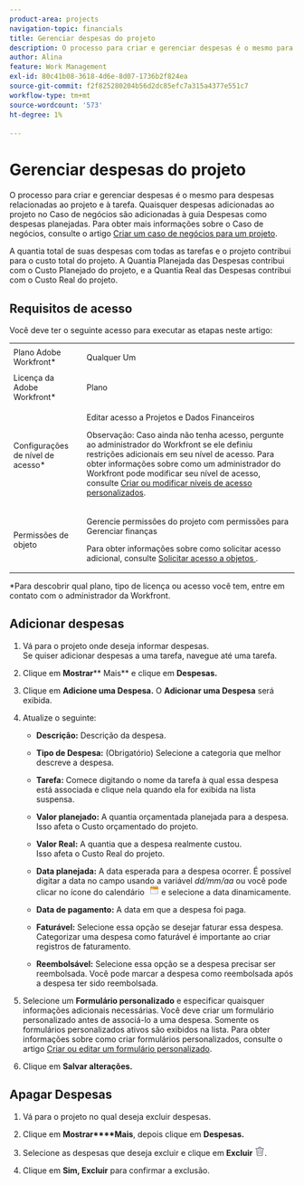 ```yaml
---
product-area: projects
navigation-topic: financials
title: Gerenciar despesas do projeto
description: O processo para criar e gerenciar despesas é o mesmo para despesas relacionadas ao projeto e à tarefa. Quaisquer despesas adicionadas ao projeto no Caso de negócios são adicionadas à guia Despesas como despesas planejadas. Para obter mais informações sobre o Caso de negócios, consulte o artigo Criar um caso de negócios para um projeto .
author: Alina
feature: Work Management
exl-id: 80c41b08-3618-4d6e-8d07-1736b2f824ea
source-git-commit: f2f825280204b56d2dc85efc7a315a4377e551c7
workflow-type: tm+mt
source-wordcount: '573'
ht-degree: 1%

---
```


# Gerenciar despesas do projeto

O processo para criar e gerenciar despesas é o mesmo para despesas relacionadas ao projeto e à tarefa. Quaisquer despesas adicionadas ao projeto no Caso de negócios são adicionadas à guia Despesas como despesas planejadas. Para obter mais informações sobre o Caso de negócios, consulte o artigo [Criar um caso de negócios para um projeto](../../../manage-work/projects/define-a-business-case/create-business-case.md).

A quantia total de suas despesas com todas as tarefas e o projeto contribui para o custo total do projeto. A Quantia Planejada das Despesas contribui com o Custo Planejado do projeto, e a Quantia Real das Despesas contribui com o Custo Real do projeto.

## Requisitos de acesso

Você deve ter o seguinte acesso para executar as etapas neste artigo:

<table style="table-layout:auto"> 
 <col> 
 <col> 
 <tbody> 
  <tr> 
   <td role="rowheader">Plano Adobe Workfront*</td> 
   <td> <p>Qualquer Um</p> </td> 
  </tr> 
  <tr> 
   <td role="rowheader">Licença da Adobe Workfront*</td> 
   <td> <p>Plano </p> </td> 
  </tr> 
  <tr> 
   <td role="rowheader">Configurações de nível de acesso*</td> 
   <td> <p>Editar acesso a Projetos e Dados Financeiros</p> <p>Observação: Caso ainda não tenha acesso, pergunte ao administrador do Workfront se ele definiu restrições adicionais em seu nível de acesso. Para obter informações sobre como um administrador do Workfront pode modificar seu nível de acesso, consulte <a href="../../../administration-and-setup/add-users/configure-and-grant-access/create-modify-access-levels.md" class="MCXref xref">Criar ou modificar níveis de acesso personalizados</a>.</p> </td> 
  </tr> 
  <tr> 
   <td role="rowheader">Permissões de objeto</td> 
   <td> <p>Gerencie permissões do projeto com permissões para Gerenciar finanças</p> <p>Para obter informações sobre como solicitar acesso adicional, consulte <a href="../../../workfront-basics/grant-and-request-access-to-objects/request-access.md" class="MCXref xref">Solicitar acesso a objetos </a>.</p> </td> 
  </tr> 
 </tbody> 
</table>

&#42;Para descobrir qual plano, tipo de licença ou acesso você tem, entre em contato com o administrador da Workfront.

## Adicionar despesas

1. Vá para o projeto onde deseja informar despesas.\
   Se quiser adicionar despesas a uma tarefa, navegue até uma tarefa. 
1. Clique em **Mostrar**** Mais** e clique em **Despesas.**
1. Clique em **Adicione uma Despesa.**
O 
**Adicionar uma Despesa** será exibida.
1. Atualize o seguinte:

   * **Descrição:** Descrição da despesa.

   * **Tipo de Despesa:** (Obrigatório) Selecione a categoria que melhor descreve a despesa.
   * **Tarefa:** Comece digitando o nome da tarefa à qual essa despesa está associada e clique nela quando ela for exibida na lista suspensa.
   * **Valor planejado:** A quantia orçamentada planejada para a despesa.\
      Isso afeta o Custo orçamentado do projeto.

   * **Valor Real:** A quantia que a despesa realmente custou.\
      Isso afeta o Custo Real do projeto.

   * **Data planejada:** A data esperada para a despesa ocorrer. É possível digitar a data no campo usando a variável *dd/mm/aa* ou você pode clicar no ícone do calendário  ![](assets/calendar-icon.png) e selecione a data dinamicamente.

   * **Data de pagamento:** A data em que a despesa foi paga.
   * **Faturável:** Selecione essa opção se desejar faturar essa despesa. Categorizar uma despesa como faturável é importante ao criar registros de faturamento.
   * **Reembolsável:** Selecione essa opção se a despesa precisar ser reembolsada. Você pode marcar a despesa como reembolsada após a despesa ter sido reembolsada.

1. Selecione um **Formulário personalizado** e especificar quaisquer informações adicionais necessárias. Você deve criar um formulário personalizado antes de associá-lo a uma despesa. Somente os formulários personalizados ativos são exibidos na lista. Para obter informações sobre como criar formulários personalizados, consulte o artigo [Criar ou editar um formulário personalizado](../../../administration-and-setup/customize-workfront/create-manage-custom-forms/create-or-edit-a-custom-form.md).

1. Clique em **Salvar alterações.**

## Apagar Despesas

1. Vá para o projeto no qual deseja excluir despesas.
1. Clique em **Mostrar****Mais**, depois clique em **Despesas.**
1. Selecione as despesas que deseja excluir e clique em **Excluir** ![Excluir](assets/delete.png).

1. Clique em **Sim, Excluir** para confirmar a exclusão. 
